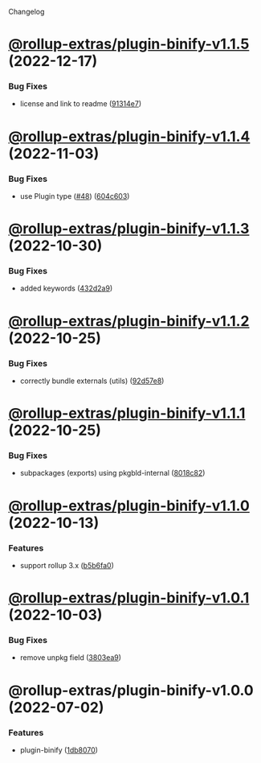 Changelog

# [@rollup-extras/plugin-binify-v1.1.5](https://github.com/kshutkin/rollup-extras/compare/@rollup-extras/plugin-binify-v1.1.4...@rollup-extras/plugin-binify-v1.1.5) (2022-12-17)


### Bug Fixes

* license and link to readme ([91314e7](https://github.com/kshutkin/rollup-extras/commit/91314e7d26a60fc9ff7898e19434b1061016ab40))

# [@rollup-extras/plugin-binify-v1.1.4](https://github.com/kshutkin/rollup-extras/compare/@rollup-extras/plugin-binify-v1.1.3...@rollup-extras/plugin-binify-v1.1.4) (2022-11-03)


### Bug Fixes

* use Plugin type ([#48](https://github.com/kshutkin/rollup-extras/issues/48)) ([604c603](https://github.com/kshutkin/rollup-extras/commit/604c60320bc1713a7cab229b9b66e372f7f1f922))

# [@rollup-extras/plugin-binify-v1.1.3](https://github.com/kshutkin/rollup-extras/compare/@rollup-extras/plugin-binify-v1.1.2...@rollup-extras/plugin-binify-v1.1.3) (2022-10-30)


### Bug Fixes

* added keywords ([432d2a9](https://github.com/kshutkin/rollup-extras/commit/432d2a925c5f990eab8cc25627322ae250475c05))

# [@rollup-extras/plugin-binify-v1.1.2](https://github.com/kshutkin/rollup-extras/compare/@rollup-extras/plugin-binify-v1.1.1...@rollup-extras/plugin-binify-v1.1.2) (2022-10-25)


### Bug Fixes

* correctly bundle externals (utils) ([92d57e8](https://github.com/kshutkin/rollup-extras/commit/92d57e89added20a06c7d46b7e29f5bda6d2c869))

# [@rollup-extras/plugin-binify-v1.1.1](https://github.com/kshutkin/rollup-extras/compare/@rollup-extras/plugin-binify-v1.1.0...@rollup-extras/plugin-binify-v1.1.1) (2022-10-25)


### Bug Fixes

* subpackages (exports) using pkgbld-internal ([8018c82](https://github.com/kshutkin/rollup-extras/commit/8018c82fd23aceaf64ea18ea7e6ce46a932a1508))

# [@rollup-extras/plugin-binify-v1.1.0](https://github.com/kshutkin/rollup-extras/compare/@rollup-extras/plugin-binify-v1.0.1...@rollup-extras/plugin-binify-v1.1.0) (2022-10-13)


### Features

* support rollup 3.x ([b5b6fa0](https://github.com/kshutkin/rollup-extras/commit/b5b6fa08bc7ed6846b8d1404d14d96365a8cab02))

# [@rollup-extras/plugin-binify-v1.0.1](https://github.com/kshutkin/rollup-extras/compare/@rollup-extras/plugin-binify-v1.0.0...@rollup-extras/plugin-binify-v1.0.1) (2022-10-03)


### Bug Fixes

* remove unpkg field ([3803ea9](https://github.com/kshutkin/rollup-extras/commit/3803ea995f6042431d96e0e6a6c9d59050d8bfeb))

# @rollup-extras/plugin-binify-v1.0.0 (2022-07-02)


### Features

* plugin-binify ([1db8070](https://github.com/kshutkin/rollup-extras/commit/1db8070f2444b3ff2314b0bb22e2ded6bfa0aeb0))
